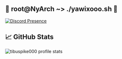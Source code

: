 ## 🔺 root@NyArch ~> ./yawixooo.sh 🔻

[![Discord Presence](https://lanyard.cnrad.dev/api/618513315718627328)](https://discord.com/users/618513315718627328)

## &#x1f4c8; GitHub Stats

![tibuspike000 profile stats](https://github-readme-stats.vercel.app/api?username=yawixooo&show_icons=true&theme=merko)

